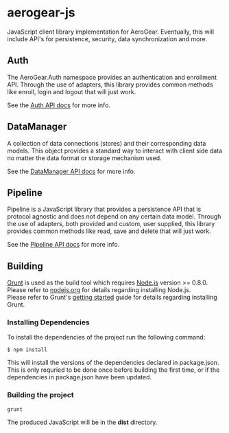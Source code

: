 aerogear-js
===========

JavaScript client library implementation for AeroGear. Eventually, this will include API's for persistence, security, data synchronization and more.

Auth
----

The AeroGear.Auth namespace provides an authentication and enrollment API. Through the use of adapters, this library provides common methods like enroll, login and logout that will just work.

See the [Auth API docs](http://aerogear.org/docs/specs/aerogear-js/AeroGear.Auth.html) for more info.

DataManager
-----------

A collection of data connections (stores) and their corresponding data models. This object provides a standard way to interact with client side data no matter the data format or storage mechanism used.

See the [DataManager API docs](http://aerogear.org/docs/specs/aerogear-js/AeroGear.DataManager.html) for more info.

Pipeline
--------

Pipeline is a JavaScript library that provides a persistence API that is protocol agnostic and does not depend on any certain data model. Through the use of adapters, both provided and custom, user supplied, this library provides common methods like read, save and delete that will just work.

See the [Pipeline API docs](http://aerogear.org/docs/specs/aerogear-js/AeroGear.Pipeline.html) for more info.

Building
--------
[Grunt](http://gruntjs.com/) is used as the build tool which requires [Node.js](http://nodejs.org/) version >= 0.8.0.   
Please refer to [nodejs.org](http://nodejs.org) for details regarding installing Node.js.  
Please refer to Grunt's [getting started](http://gruntjs.com/getting-started) guide for details regarding installing Grunt.

### Installing Dependencies
To install the dependencies of the project run the following command: 

    $ npm install
    
This will install the versions of the dependencies declared in package.json. This is only requried to be done once before
building the first time, or if the dependencies in package.json have been updated.
    
### Building the project

    grunt
    
The produced JavaScript will be in the __dist__ directory.
